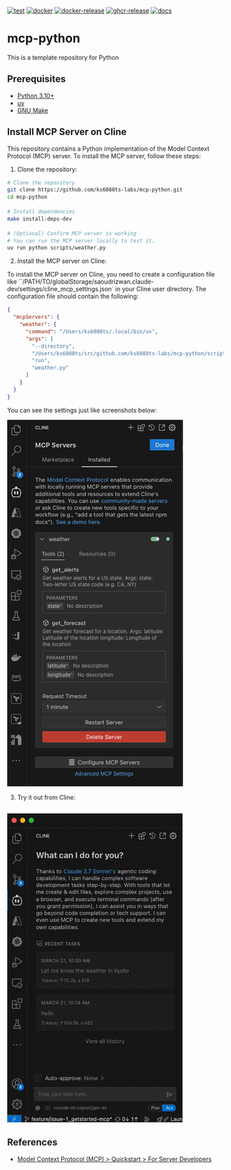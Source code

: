 [![test](https://github.com/ks6088ts-labs/mcp-python/actions/workflows/test.yaml/badge.svg?branch=main)](https://github.com/ks6088ts-labs/mcp-python/actions/workflows/test.yaml?query=branch%3Amain)
[![docker](https://github.com/ks6088ts-labs/mcp-python/actions/workflows/docker.yaml/badge.svg?branch=main)](https://github.com/ks6088ts-labs/mcp-python/actions/workflows/docker.yaml?query=branch%3Amain)
[![docker-release](https://github.com/ks6088ts-labs/mcp-python/actions/workflows/docker-release.yaml/badge.svg)](https://github.com/ks6088ts-labs/mcp-python/actions/workflows/docker-release.yaml)
[![ghcr-release](https://github.com/ks6088ts-labs/mcp-python/actions/workflows/ghcr-release.yaml/badge.svg)](https://github.com/ks6088ts-labs/mcp-python/actions/workflows/ghcr-release.yaml)
[![docs](https://github.com/ks6088ts-labs/mcp-python/actions/workflows/github-pages.yaml/badge.svg)](https://github.com/ks6088ts-labs/mcp-python/actions/workflows/github-pages.yaml)

# mcp-python

This is a template repository for Python

## Prerequisites

- [Python 3.10+](https://www.python.org/downloads/)
- [uv](https://docs.astral.sh/uv/getting-started/installation/)
- [GNU Make](https://www.gnu.org/software/make/)

## Install MCP Server on Cline

This repository contains a Python implementation of the Model Context Protocol (MCP) server. To install the MCP server, follow these steps:

1. Clone the repository:

```bash
# Clone the repository
git clone https://github.com/ks6088ts-labs/mcp-python.git
cd mcp-python

# Install dependencies
make install-deps-dev

# (Optional) Confirm MCP server is working
# You can run the MCP server locally to test it.
uv run python scripts/weather.py
```

2. Install the MCP server on Cline:

To install the MCP server on Cline, you need to create a configuration file like ``/PATH/TO/globalStorage/saoudrizwan.claude-dev/settings/cline_mcp_settings.json` in your Cline user directory. The configuration file should contain the following:

```json
{
  "mcpServers": {
    "weather": {
      "command": "/Users/ks6088ts/.local/bin/uv",
      "args": [
        "--directory",
        "/Users/ks6088ts/src/github.com/ks6088ts-labs/mcp-python/scripts",
        "run",
        "weather.py"
      ]
    }
  }
}
```

You can see the settings just like screenshots below:

![cline_configure_mcp_server](./docs/images/cline_configure_mcp_server.png)

3. Try it out from Cline:

## ![cline_run_mcp_server](./docs/images/cline_run_mcp_server.gif)

## References

- [Model Context Protocol (MCP) > Quickstart > For Server Developers](https://modelcontextprotocol.io/quickstart/server)

